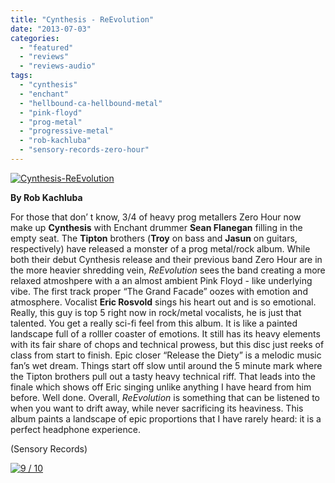 ```yaml
---
title: "Cynthesis - ReEvolution"
date: "2013-07-03"
categories: 
  - "featured"
  - "reviews"
  - "reviews-audio"
tags: 
  - "cynthesis"
  - "enchant"
  - "hellbound-ca-hellbound-metal"
  - "pink-floyd"
  - "prog-metal"
  - "progressive-metal"
  - "rob-kachluba"
  - "sensory-records-zero-hour"
---
```


[![Cynthesis-ReEvolution](http://www.hellbound.ca/wp-content/uploads/2013/07/Cynthesis-ReEvolution.jpg)](http://www.hellbound.ca/wp-content/uploads/2013/07/Cynthesis-ReEvolution.jpg)

**By Rob Kachluba**

For those that don’ t know, 3/4 of heavy prog metallers Zero Hour now make up **Cynthesis** with Enchant drummer **Sean Flanegan** filling in the empty seat. The **Tipton** brothers (**Troy** on bass and **Jasun** on guitars, respectively) have released a monster of a prog metal/rock album. While both their debut Cynthesis release and their previous band Zero Hour are in the more heavier shredding vein, _ReEvolution_ sees the band creating a more relaxed atmoshpere with a an almost ambient Pink Floyd - like underlying vibe. The first track proper “The Grand Facade” oozes with emotion and atmosphere. Vocalist **Eric Rosvold** sings his heart out and is so emotional. Really, this guy is top 5 right now in rock/metal vocalists, he is just that talented. You get a really sci-fi feel from this album. It is like a painted landscape full of a rolller coaster of emotions. It still has its heavy elements with its fair share of chops and technical prowess, but this disc just reeks of class from start to finish. Epic closer “Release the Diety” is a melodic music fan’s wet dream. Things start off slow until around the 5 minute mark where the Tipton brothers pull out a tasty heavy technical riff. That leads into the finale which shows off Eric singing unlike anything I have heard from him before. Well done. Overall, _ReEvolution_ is something that can be listened to when you want to drift away, while never sacrificing its heaviness. This album paints a landscape of epic proportions that I have rarely heard: it is a perfect headphone experience.

(Sensory Records)

[![9 / 10](http://www.hellbound.ca/wp-content/uploads/2009/05/review9.png)](http://www.hellbound.ca/wp-content/uploads/2009/05/review9.png)
